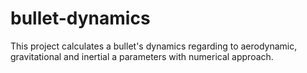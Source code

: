 # bullet-dynamics
This project calculates a bullet's dynamics regarding to aerodynamic, gravitational and inertial a parameters with numerical approach.
